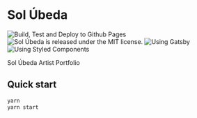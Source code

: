 # Sol Úbeda

![Build, Test and Deploy to Github Pages](https://github.com/kloderart/solubeda/workflows/Build,%20Test%20and%20Deploy%20to%20Github%20Pages/badge.svg)
![Sol Úbeda is released under the MIT license.](https://img.shields.io/badge/license-MIT-blue.svg)
![Using Gatsby](https://img.shields.io/badge/Gatsby-2.18-%23673494)
![Using Styled Components](https://img.shields.io/badge/Styled%20Components-5.0-yellow)

Sol Úbeda Artist Portfolio

## Quick start

```sh
yarn
yarn start
```
